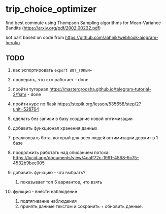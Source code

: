 # trip_choice_optimizer

find best commute using Thompson Sampling algorithms for Mean-Variance Bandits (<https://arxiv.org/pdf/2002.00232.pdf>)

bot part based on code from <https://github.com/aahnik/webhook-aiogram-heroku>

## TODO
1. как эспортировать 
`export BOT_TOKEN=`

2. проверить, что эхо работает - done 
3. пройти туториал <https://mastergroosha.github.io/telegram-tutorial-2/fsm/> - done
4. пройти курс по flask <https://stepik.org/lesson/535658/step/2?unit=528764>
3. сделать без записи в базу создание новой оптимизации
3. добавить функционал хранения данных
4. реализовать бота, который для всех людей оптимизации держит в 1 базе
4. продолжить работать над описанием потока <https://lucid.app/documents/view/4caff72c-1991-4568-9c75-4532b9bee005>
5. добавить функцию - что выбрать?
    1. показывает топ 5 вариантов, что взять
6. функция - внести наблюдение
    1. подтягивание наблюдения
    2. принять данные текстом и сохранить + обновить данные.
